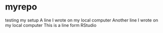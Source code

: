 # myrepo
testing my setup
A line I wrote on my local computer
Another line I wrote on my local computer
This is a line form RStudio
